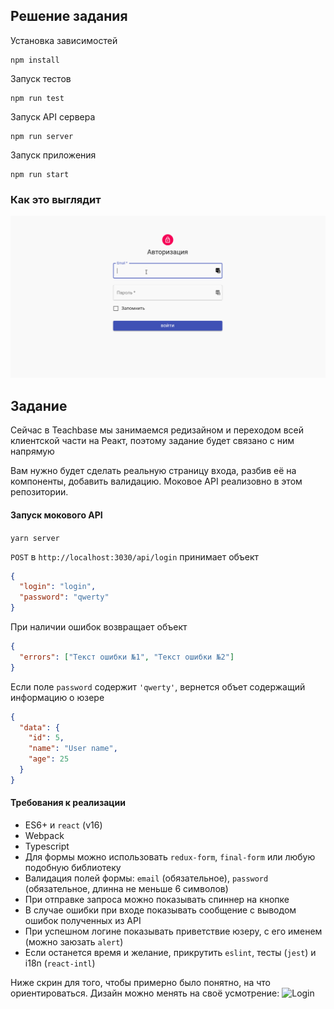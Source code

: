 ## Решение задания

Установка зависимостей
```
npm install
```

Запуск тестов
```
npm run test
```

Запуск API сервера
```
npm run server
```

Запуск приложения
```
npm run start
```



### Как это выглядит

![Screen Main](materials/signin.gif)



## Задание

Сейчас в Teachbase мы занимаемся редизайном и переходом всей клиентской части на Реакт, поэтому задание будет связано с ним напрямую

Вам нужно будет сделать реальную страницу входа, разбив её на компоненты, добавить валидацию. Моковое API реализовно в этом репозитории.

#### Запуск мокового API

`yarn server`

`POST` в `http://localhost:3030/api/login` принимает объект

```json
{
  "login": "login",
  "password": "qwerty"
}
```

При наличии ошибок возвращает объект

```json
{
  "errors": ["Текст ошибки №1", "Текст ошибки №2"]
}
```

Если поле `password` содержит `'qwerty'`, вернется объет содержащий информацию о юзере

```json
{
  "data": {
    "id": 5,
    "name": "User name",
    "age": 25
  }
}
```

#### Требования к реализации

- ES6+ и `react` (v16)
- Webpack
- Typescript
- Для формы можно использовать `redux-form`, `final-form` или любую подобную библиотеку
- Валидация полей формы: `email` (обязательное), `password` (обязательное, длинна не меньше 6 символов)
- При отправке запроса можно показывать спиннер на кнопке
- В случае ошибки при входе показывать сообщение с выводом ошибок полученных из API
- При успешном логине показывать приветствие юзеру, с его именем (можно заюзать `alert`)
- Если останется время и желание, прикрутить `eslint`, тесты (`jest`) и i18n (`react-intl`)

Ниже скрин для того, чтобы примерно было понятно, на что ориентироваться. Дизайн можно менять на своё усмотрение:
![Login](https://gist.githubusercontent.com/alekseenkoss77/3485b70166c85cb2636ed3e312f20dd0/raw/c9644f7bee37a1b290fba5ec4dbb330dade505f8/login.png)

